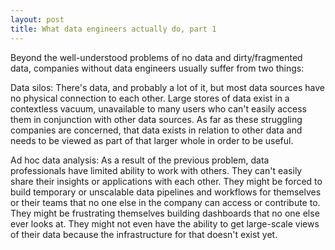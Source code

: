 ```yaml
---
layout: post
title: What data engineers actually do, part 1
---
```


Beyond the well-understood problems of no data and dirty/fragmented data, companies without data engineers usually suffer from two things:

Data silos: There's data, and probably a lot of it, but most data sources have no physical connection to each other. Large stores of data exist in a contextless vacuum, unavailable to many users who can't easily access them in conjunction with other data sources. As far as these struggling companies are concerned, that data exists in relation to other data and needs to be viewed as part of that larger whole in order to be useful.

Ad hoc data analysis: As a result of the previous problem, data professionals have limited ability to work with others. They can't easily share their insights or applications with each other. They might be forced to build temporary or unscalable data pipelines and workflows for themselves or their teams that no one else in the company can access or contribute to. They might be frustrating themselves building dashboards that no one else ever looks at. They might not even have the ability to get large-scale views of their data because the infrastructure for that doesn't exist yet.



